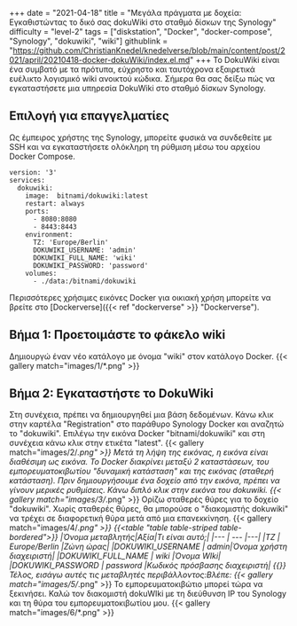 +++
date = "2021-04-18"
title = "Μεγάλα πράγματα με δοχεία: Εγκαθιστώντας το δικό σας dokuWiki στο σταθμό δίσκων της Synology"
difficulty = "level-2"
tags = ["diskstation", "Docker", "docker-compose", "Synology", "dokuwiki", "wiki"]
githublink = "https://github.com/ChristianKnedel/knedelverse/blob/main/content/post/2021/april/20210418-docker-dokuWiki/index.el.md"
+++
Το DokuWiki είναι ένα συμβατό με τα πρότυπα, εύχρηστο και ταυτόχρονα εξαιρετικά ευέλικτο λογισμικό wiki ανοικτού κώδικα. Σήμερα θα σας δείξω πώς να εγκαταστήσετε μια υπηρεσία DokuWiki στο σταθμό δίσκων Synology.
## Επιλογή για επαγγελματίες
Ως έμπειρος χρήστης της Synology, μπορείτε φυσικά να συνδεθείτε με SSH και να εγκαταστήσετε ολόκληρη τη ρύθμιση μέσω του αρχείου Docker Compose.
```
version: '3'
services:
  dokuwiki:
    image:  bitnami/dokuwiki:latest
    restart: always
    ports:
      - 8080:8080
      - 8443:8443
    environment:
      TZ: 'Europe/Berlin'
      DOKUWIKI_USERNAME: 'admin'
      DOKUWIKI_FULL_NAME: 'wiki'
      DOKUWIKI_PASSWORD: 'password'
    volumes:
      - ./data:/bitnami/dokuwiki

```
Περισσότερες χρήσιμες εικόνες Docker για οικιακή χρήση μπορείτε να βρείτε στο [Dockerverse]({{< ref "dockerverse" >}} "Dockerverse").
## Βήμα 1: Προετοιμάστε το φάκελο wiki
Δημιουργώ έναν νέο κατάλογο με όνομα "wiki" στον κατάλογο Docker.
{{< gallery match="images/1/*.png" >}}

## Βήμα 2: Εγκαταστήστε το DokuWiki
Στη συνέχεια, πρέπει να δημιουργηθεί μια βάση δεδομένων. Κάνω κλικ στην καρτέλα "Registration" στο παράθυρο Synology Docker και αναζητώ το "dokuwiki". Επιλέγω την εικόνα Docker "bitnami/dokuwiki" και στη συνέχεια κάνω κλικ στην ετικέτα "latest".
{{< gallery match="images/2/*.png" >}}
Μετά τη λήψη της εικόνας, η εικόνα είναι διαθέσιμη ως εικόνα. Το Docker διακρίνει μεταξύ 2 καταστάσεων, του εμπορευματοκιβωτίου "δυναμική κατάσταση" και της εικόνας (σταθερή κατάσταση). Πριν δημιουργήσουμε ένα δοχείο από την εικόνα, πρέπει να γίνουν μερικές ρυθμίσεις. Κάνω διπλό κλικ στην εικόνα του dokuwiki.
{{< gallery match="images/3/*.png" >}}
Ορίζω σταθερές θύρες για το δοχείο "dokuwiki". Χωρίς σταθερές θύρες, θα μπορούσε ο "διακομιστής dokuwiki" να τρέχει σε διαφορετική θύρα μετά από μια επανεκκίνηση.
{{< gallery match="images/4/*.png" >}}
{{<table "table table-striped table-bordered">}}
|Όνομα μεταβλητής|Αξία|Τι είναι αυτό;|
|--- | --- |---|
|TZ	| Europe/Berlin	|Ζώνη ώρας|
|DOKUWIKI_USERNAME	| admin|Όνομα χρήστη διαχειριστή|
|DOKUWIKI_FULL_NAME |	wiki	|Όνομα WIki|
|DOKUWIKI_PASSWORD	| password	|Κωδικός πρόσβασης διαχειριστή|
{{</table>}}
Τέλος, εισάγω αυτές τις μεταβλητές περιβάλλοντος:Βλέπε:
{{< gallery match="images/5/*.png" >}}
Το εμπορευματοκιβώτιο μπορεί τώρα να ξεκινήσει. Καλώ τον διακομιστή dokuWIki με τη διεύθυνση IP του Synology και τη θύρα του εμπορευματοκιβωτίου μου.
{{< gallery match="images/6/*.png" >}}
